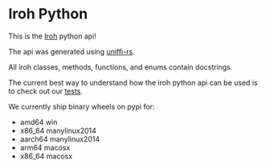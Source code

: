 # Iroh Python

This is the [Iroh](https://github.com/n0-computer/iroh) python api!

The api was generated using [uniffi-rs](https://github.com/mozilla/uniffi-rs).

All iroh classes, methods, functions, and enums contain docstrings.

The current best way to understand how the iroh python api can be used is to check out our [tests](https://github.com/n0-computer/iroh-ffi/tree/main/python).

We currently ship binary wheels on pypi for:
- amd64 win
- x86_64 manylinux2014
- aarch64 manylinux2014
- arm64 macosx
- x86_64 macosx
